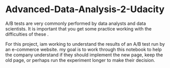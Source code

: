 # Advanced-Data-Analysis-2-Udacity
A/B tests are very commonly performed by data analysts and data scientists.  It is important that you get some practice working with the difficulties of these .

For this project, iam working to understand the results of an A/B test run by an e-commerce website.
my goal is to work through this notebook to help the company understand if they should implement the new page, keep the old page, or perhaps run the experiment longer to make their decision.
